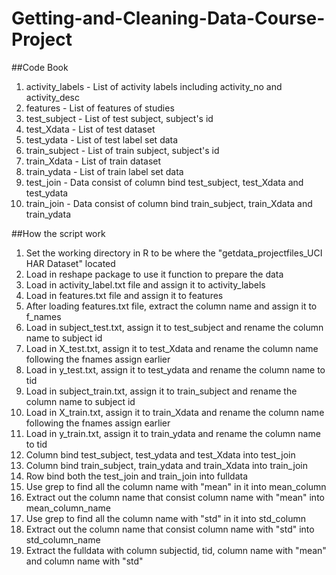 # Getting-and-Cleaning-Data-Course-Project
##Code Book
1. activity_labels - List of activity labels including activity_no and activity_desc
2. features - List of features of studies
3. test_subject - List of test subject, subject's id
4. test_Xdata - List of test dataset
5. test_ydata - List of test label set data
6. train_subject - List of train subject, subject's id
4. train_Xdata - List of train dataset
5. train_ydata - List of train label set data
6. test_join - Data consist of column bind test_subject, test_Xdata and test_ydata
7. train_join - Data consist of column bind train_subject, train_Xdata and train_ydata

##How the script work
1. Set the working directory in R to be where the "getdata_projectfiles_UCI HAR Dataset" located
2. Load in reshape package to use it function to prepare the data
3. Load in activity_label.txt file and assign it to activity_labels
4. Load in features.txt file and assign it to features
5. After loading features.txt file, extract the column name and assign it to f_names
6. Load in subject_test.txt, assign it to test_subject and rename the column name to subject id
7. Load in X_test.txt, assign it to test_Xdata and rename the column name following the fnames assign earlier
8. Load in y_test.txt, assign it to test_ydata and rename the column name to tid
9. Load in subject_train.txt, assign it to train_subject and rename the column name to subject id
10. Load in X_train.txt, assign it to train_Xdata and rename the column name following the fnames assign earlier
11. Load in y_train.txt, assign it to train_ydata and rename the column name to tid
12. Column bind test_subject, test_ydata and test_Xdata into test_join
13. Column bind train_subject, train_ydata and train_Xdata into train_join
14. Row bind both the test_join and train_join into fulldata
15. Use grep to find all the column name with "mean" in it into mean_column
16. Extract out the column name that consist column name with "mean" into mean_column_name
17. Use grep to find all the column name with "std" in it into std_column
18. Extract out the column name that consist column name with "std" into std_column_name
19. Extract the fulldata with column subjectid, tid, column name with "mean" and column name with "std"
